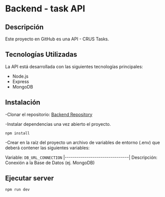 # Backend - task API

## Descripción
Este proyecto en GitHub es una API - CRUS Tasks.

## Tecnologías Utilizadas
La API está desarrollada con las siguientes tecnologías principales:
- Node.js
- Express
- MongoDB

## Instalación

-Clonar el repositorio:
[Backend Repository](https://github.com/enzoferrarini/D34-35_Bootcamp_Full_Stack_EIT.git)

-Instalar dependencias una vez abierto el proyecto.
```
npm install
```

-Crear en la raíz del proyecto un archivo de variables de entorno (.env) que deberá contener las siguientes variables:


Variable: `DB_URL_CONNECTION`
|--------------------------------|
Descripción: Conexión a la Base de Datos (ej. MongoDB)

## Ejecutar server

```
npm run dev
```
